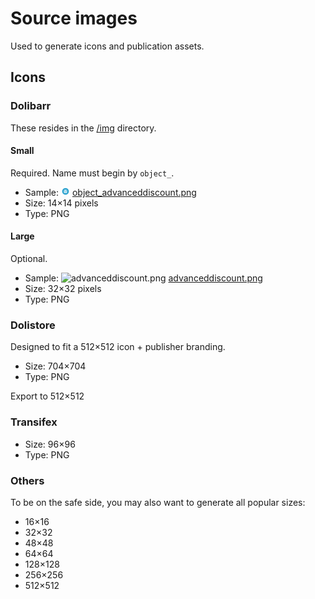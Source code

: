 Source images
=============

Used to generate icons and publication assets.

Icons
-----

### Dolibarr

These resides in the [/img](../../img) directory.

#### Small

Required.
Name must begin by ```object_```.

- Sample:  ![object_advanceddiscount.png](../../img/object_advanceddiscount.png) [object_advanceddiscount.png](../../img/object_advanceddiscount.png)
- Size: 14×14 pixels
- Type: PNG

#### Large

Optional.

- Sample: ![advanceddiscount.png](../../img/advanceddiscount.png) [advanceddiscount.png](../../img/advanceddiscount.png)
- Size: 32×32 pixels
- Type: PNG

### Dolistore

Designed to fit a 512×512 icon + publisher branding.

- Size: 704×704
- Type: PNG

Export to 512×512

### Transifex

- Size: 96×96
- Type: PNG

### Others

To be on the safe side, you may also want to generate all popular sizes:
- 16×16
- 32×32
- 48×48
- 64×64
- 128×128
- 256×256
- 512×512
